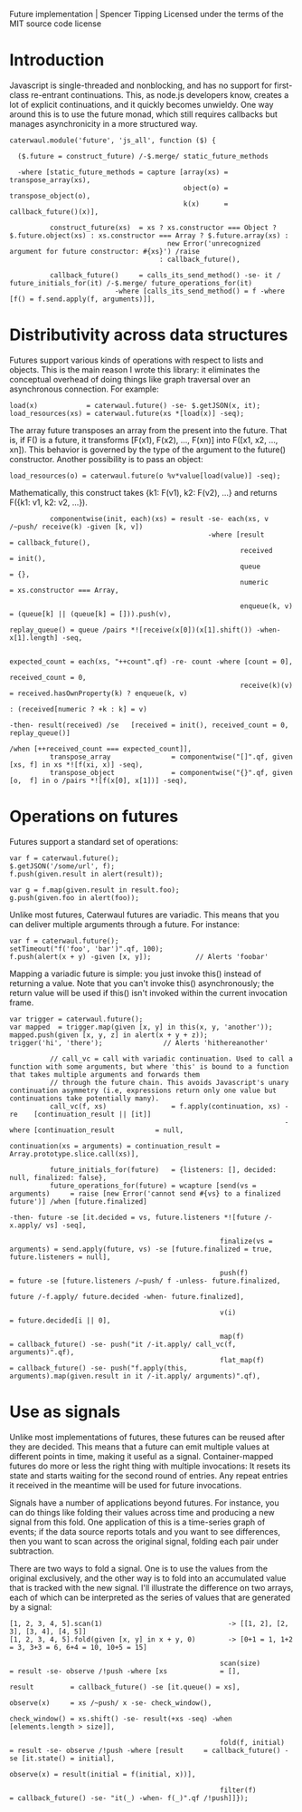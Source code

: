 Future implementation | Spencer Tipping
Licensed under the terms of the MIT source code license

# Introduction

Javascript is single-threaded and nonblocking, and has no support for first-class re-entrant continuations. This, as node.js developers know, creates a lot of explicit continuations, and it
quickly becomes unwieldy. One way around this is to use the future monad, which still requires callbacks but manages asynchronicity in a more structured way.

    caterwaul.module('future', 'js_all', function ($) {

      ($.future = construct_future) /-$.merge/ static_future_methods

      -where [static_future_methods = capture [array(xs) = transpose_array(xs),
                                               object(o) = transpose_object(o),
                                               k(x)      = callback_future()(x)],

              construct_future(xs)  = xs ? xs.constructor === Object ? $.future.object(xs) : xs.constructor === Array ? $.future.array(xs) :
                                           new Error('unrecognized argument for future constructor: #{xs}') /raise
                                         : callback_future(),

              callback_future()     = calls_its_send_method() -se- it / future_initials_for(it) /-$.merge/ future_operations_for(it)
                              -where [calls_its_send_method() = f -where [f() = f.send.apply(f, arguments)]],

# Distributivity across data structures

Futures support various kinds of operations with respect to lists and objects. This is the main reason I wrote this library: it eliminates the conceptual overhead of doing things like graph
traversal over an asynchronous connection. For example:

    load(x)            = caterwaul.future() -se- $.getJSON(x, it);
    load_resources(xs) = caterwaul.future(xs *[load(x)] -seq);

The array future transposes an array from the present into the future. That is, if F() is a future, it transforms [F(x1), F(x2), ..., F(xn)] into F([x1, x2, ..., xn]). This behavior is
governed by the type of the argument to the future() constructor. Another possibility is to pass an object:

    load_resources(o) = caterwaul.future(o %v*value[load(value)] -seq);

Mathematically, this construct takes {k1: F(v1), k2: F(v2), ...} and returns F({k1: v1, k2: v2, ...}).

              componentwise(init, each)(xs) = result -se- each(xs, v /~push/ receive(k) -given [k, v])
                                                     -where [result         = callback_future(),
                                                             received       = init(),
                                                             queue          = {},
                                                             numeric        = xs.constructor === Array,

                                                             enqueue(k, v)  = (queue[k] || (queue[k] = [])).push(v),
                                                             replay_queue() = queue /pairs *![receive(x[0])(x[1].shift()) -when- x[1].length] -seq,

                                                             expected_count = each(xs, "++count".qf) -re- count -where [count = 0],
                                                             received_count = 0,
                                                             receive(k)(v)  = received.hasOwnProperty(k) ? enqueue(k, v)
                                                                                                         : (received[numeric ? +k : k] = v)
                                                                                                           -then- result(received) /se   [received = init(), received_count = 0, replay_queue()]
                                                                                                                                   /when [++received_count === expected_count]],
              transpose_array               = componentwise("[]".qf, given [xs, f] in xs *![f(xi, x)] -seq),
              transpose_object              = componentwise("{}".qf, given [o,  f] in o /pairs *![f(x[0], x[1])] -seq),

# Operations on futures

Futures support a standard set of operations:

    var f = caterwaul.future();
    $.getJSON('/some/url', f);
    f.push(given.result in alert(result));

    var g = f.map(given.result in result.foo);
    g.push(given.foo in alert(foo));

Unlike most futures, Caterwaul futures are variadic. This means that you can deliver multiple arguments through a future. For instance:

    var f = caterwaul.future();
    setTimeout("f('foo', 'bar')".qf, 100);
    f.push(alert(x + y) -given [x, y]);           // Alerts 'foobar'

Mapping a variadic future is simple: you just invoke this() instead of returning a value. Note that you can't invoke this() asynchronously; the return value will be used if this() isn't
invoked within the current invocation frame.

    var trigger = caterwaul.future();
    var mapped  = trigger.map(given [x, y] in this(x, y, 'another'));
    mapped.push(given [x, y, z] in alert(x + y + z));
    trigger('hi', 'there');               // Alerts 'hithereanother'

              // call_vc = call with variadic continuation. Used to call a function with some arguments, but where 'this' is bound to a function that takes multiple arguments and forwards them
              // through the future chain. This avoids Javascript's unary continuation asymmetry (i.e, expressions return only one value but continuations take potentially many).
              call_vc(f, xs)                = f.apply(continuation, xs) -re    [continuation_result || [it]]
                                                                        -where [continuation_result          = null,
                                                                                continuation(xs = arguments) = continuation_result = Array.prototype.slice.call(xs)],

              future_initials_for(future)   = {listeners: [], decided: null, finalized: false},
              future_operations_for(future) = wcapture [send(vs = arguments)     = raise [new Error('cannot send #{vs} to a finalized future')] /when [future.finalized]
                                                                                   -then- future -se [it.decided = vs, future.listeners *![future /-x.apply/ vs] -seq],

                                                        finalize(vs = arguments) = send.apply(future, vs) -se [future.finalized = true, future.listeners = null],

                                                        push(f)                  = future -se [future.listeners /~push/ f -unless- future.finalized,
                                                                                               future /-f.apply/ future.decided -when- future.finalized],

                                                        v(i)                     = future.decided[i || 0],

                                                        map(f)                   = callback_future() -se- push("it /-it.apply/ call_vc(f, arguments)".qf),
                                                        flat_map(f)              = callback_future() -se- push("f.apply(this, arguments).map(given.result in it /-it.apply/ arguments)".qf),

# Use as signals

Unlike most implementations of futures, these futures can be reused after they are decided. This means that a future can emit multiple values at different points in time, making it useful as a
signal. Container-mapped futures do more or less the right thing with multiple invocations: It resets its state and starts waiting for the second round of entries. Any repeat entries it
received in the meantime will be used for future invocations.

Signals have a number of applications beyond futures. For instance, you can do things like folding their values across time and producing a new signal from this fold. One application of this
is a time-series graph of events; if the data source reports totals and you want to see differences, then you want to scan across the original signal, folding each pair under subtraction.

There are two ways to fold a signal. One is to use the values from the original exclusively, and the other way is to fold into an accumulated value that is tracked with the new signal. I'll
illustrate the difference on two arrays, each of which can be interpreted as the series of values that are generated by a signal:

    [1, 2, 3, 4, 5].scan(1)                               -> [[1, 2], [2, 3], [3, 4], [4, 5]]
    [1, 2, 3, 4, 5].fold(given [x, y] in x + y, 0)        -> [0+1 = 1, 1+2 = 3, 3+3 = 6, 6+4 = 10, 10+5 = 15]

                                                        scan(size)           = result -se- observe /!push -where [xs             = [],
                                                                                                                  result         = callback_future() -se [it.queue() = xs],
                                                                                                                  observe(x)     = xs /~push/ x -se- check_window(),
                                                                                                                  check_window() = xs.shift() -se- result(+xs -seq) -when [elements.length > size]],

                                                        fold(f, initial)     = result -se- observe /!push -where [result     = callback_future() -se [it.state() = initial],
                                                                                                                  observe(x) = result(initial = f(initial, x))],

                                                        filter(f)            = callback_future() -se- "it(_) -when- f(_)".qf /!push]]});